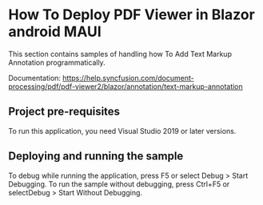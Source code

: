 # How To Deploy PDF Viewer in Blazor android MAUI

This section contains samples of handling how To Add Text Markup Annotation programmatically.

Documentation: https://help.syncfusion.com/document-processing/pdf/pdf-viewer2/blazor/annotation/text-markup-annotation

## Project pre-requisites
To run this application, you need Visual Studio 2019 or later versions.

## Deploying and running the sample
To debug while running the application, press F5 or select Debug > Start Debugging. To run the sample without debugging, press Ctrl+F5 or selectDebug > Start Without Debugging.